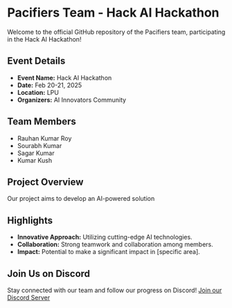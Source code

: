 # Pacifiers Team - Hack AI Hackathon

Welcome to the official GitHub repository of the Pacifiers team, participating in the Hack AI Hackathon!

## Event Details
- **Event Name:** Hack AI Hackathon
- **Date:** Feb 20-21, 2025
- **Location:** LPU
- **Organizers:** AI Innovators Community

## Team Members
- Rauhan Kumar Roy
- Sourabh Kumar
- Sagar Kumar
- Kumar Kush


## Project Overview
Our project aims to develop an AI-powered solution 

## Highlights
- **Innovative Approach:** Utilizing cutting-edge AI technologies.
- **Collaboration:** Strong teamwork and collaboration among members.
- **Impact:** Potential to make a significant impact in [specific area].

## Join Us on Discord
Stay connected with our team and follow our progress on Discord! [Join our Discord Server](https://discord.gg/SbN5PedNeN)
